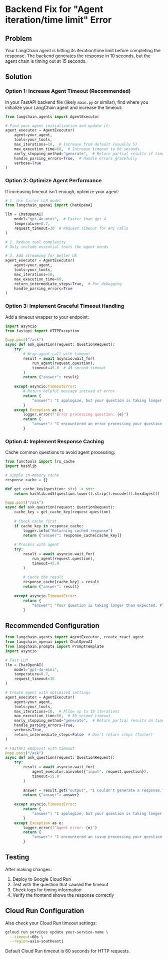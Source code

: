 # Backend Fix for "Agent iteration/time limit" Error

## Problem
Your LangChain agent is hitting its iteration/time limit before completing the response. The backend generates the response in 10 seconds, but the agent chain is timing out at 15 seconds.

## Solution

### Option 1: Increase Agent Timeout (Recommended)

In your FastAPI backend file (likely `main.py` or similar), find where you initialize your LangChain agent and increase the timeout:

```python
from langchain.agents import AgentExecutor

# Find your agent initialization and update it:
agent_executor = AgentExecutor(
    agent=your_agent,
    tools=your_tools,
    max_iterations=10,  # Increase from default (usually 5)
    max_execution_time=60,  # Increase timeout to 60 seconds
    early_stopping_method="generate",  # Return partial results if timeout
    handle_parsing_errors=True,  # Handle errors gracefully
    verbose=True
)
```

### Option 2: Optimize Agent Performance

If increasing timeout isn't enough, optimize your agent:

```python
# 1. Use faster LLM model
from langchain_openai import ChatOpenAI

llm = ChatOpenAI(
    model="gpt-4o-mini",  # Faster than gpt-4
    temperature=0.7,
    request_timeout=30  # Request timeout for API calls
)

# 2. Reduce tool complexity
# Only include essential tools the agent needs

# 3. Add streaming for better UX
agent_executor = AgentExecutor(
    agent=your_agent,
    tools=your_tools,
    max_iterations=10,
    max_execution_time=60,
    return_intermediate_steps=True,  # For debugging
    handle_parsing_errors=True
)
```

### Option 3: Implement Graceful Timeout Handling

Add a timeout wrapper to your endpoint:

```python
import asyncio
from fastapi import HTTPException

@app.post("/ask")
async def ask_question(request: QuestionRequest):
    try:
        # Wrap agent call with timeout
        result = await asyncio.wait_for(
            run_agent(request.question),
            timeout=45.0  # 45 second timeout
        )
        return {"answer": result}
    
    except asyncio.TimeoutError:
        # Return helpful message instead of error
        return {
            "answer": "I apologize, but your question is taking longer than expected to process. Could you please rephrase it to be more specific? For example, instead of asking broad questions, try asking about specific aspects of my experience or skills."
        }
    except Exception as e:
        logger.error(f"Error processing question: {e}")
        return {
            "answer": "I encountered an error processing your question. Please try asking it differently or contact support."
        }
```

### Option 4: Implement Response Caching

Cache common questions to avoid agent processing:

```python
from functools import lru_cache
import hashlib

# Simple in-memory cache
response_cache = {}

def get_cache_key(question: str) -> str:
    return hashlib.md5(question.lower().strip().encode()).hexdigest()

@app.post("/ask")
async def ask_question(request: QuestionRequest):
    cache_key = get_cache_key(request.question)
    
    # Check cache first
    if cache_key in response_cache:
        logger.info("Returning cached response")
        return {"answer": response_cache[cache_key]}
    
    # Process with agent
    try:
        result = await asyncio.wait_for(
            run_agent(request.question),
            timeout=45.0
        )
        
        # Cache the result
        response_cache[cache_key] = result
        return {"answer": result}
    
    except asyncio.TimeoutError:
        return {
            "answer": "Your question is taking longer than expected. Please try a more specific question."
        }
```

## Recommended Configuration

```python
from langchain.agents import AgentExecutor, create_react_agent
from langchain_openai import ChatOpenAI
from langchain.prompts import PromptTemplate
import asyncio

# Fast LLM
llm = ChatOpenAI(
    model="gpt-4o-mini",
    temperature=0.7,
    request_timeout=30
)

# Create agent with optimized settings
agent_executor = AgentExecutor(
    agent=your_agent,
    tools=your_tools,
    max_iterations=10,  # Allow up to 10 iterations
    max_execution_time=50,  # 50 second timeout
    early_stopping_method="generate",  # Return partial results on timeout
    handle_parsing_errors=True,
    verbose=True,
    return_intermediate_steps=False  # Don't return steps (faster)
)

# FastAPI endpoint with timeout
@app.post("/ask")
async def ask_question(request: QuestionRequest):
    try:
        result = await asyncio.wait_for(
            agent_executor.ainvoke({"input": request.question}),
            timeout=55.0
        )
        
        answer = result.get("output", "I couldn't generate a response.")
        return {"answer": answer}
    
    except asyncio.TimeoutError:
        return {
            "answer": "I apologize, but your question is taking longer than expected. Could you please rephrase it more specifically?"
        }
    except Exception as e:
        logger.error(f"Agent error: {e}")
        return {
            "answer": "I encountered an issue processing your question. Please try rephrasing it."
        }
```

## Testing

After making changes:

1. Deploy to Google Cloud Run
2. Test with the question that caused the timeout
3. Check logs for timing information
4. Verify the frontend shows the response correctly

## Cloud Run Configuration

Also check your Cloud Run timeout settings:

```bash
gcloud run services update your-service-name \
  --timeout=60s \
  --region=asia-southeast1
```

Default Cloud Run timeout is 60 seconds for HTTP requests.
